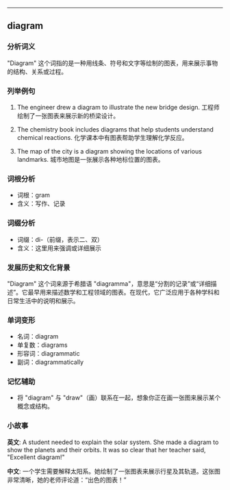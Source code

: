 
---------------
## diagram
### 分析词义
"Diagram" 这个词指的是一种用线条、符号和文字等绘制的图表，用来展示事物的结构、关系或过程。

### 列举例句
1. The engineer drew a diagram to illustrate the new bridge design.
   工程师绘制了一张图表来展示新的桥梁设计。

2. The chemistry book includes diagrams that help students understand chemical reactions.
   化学课本中有图表帮助学生理解化学反应。

3. The map of the city is a diagram showing the locations of various landmarks.
   城市地图是一张展示各种地标位置的图表。

### 词根分析
- 词根：gram
- 含义：写作、记录

### 词缀分析
- 词缀：di-（前缀，表示二、双）
- 含义：这里用来强调或详细展示

### 发展历史和文化背景
"Diagram" 这个词来源于希腊语 "diagramma"，意思是“分割的记录”或“详细描述”。它最早用来描述数学和工程领域的图表。在现代，它广泛应用于各种学科和日常生活中的说明和展示。

### 单词变形
- 名词：diagram
- 单复数：diagrams
- 形容词：diagrammatic
- 副词：diagrammatically

### 记忆辅助
- 将 "diagram" 与 "draw"（画）联系在一起，想象你正在画一张图来展示某个概念或结构。

### 小故事
**英文**:
A student needed to explain the solar system. She made a diagram to show the planets and their orbits. It was so clear that her teacher said, "Excellent diagram!"

**中文**:
一个学生需要解释太阳系。她绘制了一张图表来展示行星及其轨道。这张图非常清晰，她的老师评论道：“出色的图表！”

